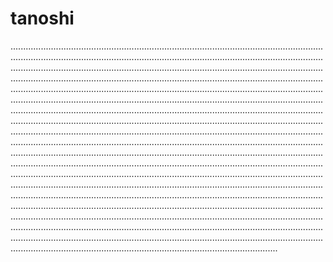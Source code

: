 # tanoshi

..............................................................................................................................................................................................................................................................................................................................................................................................................................................................................................................................................................................................................................................................................................................................................................................................................................................................................................................................................................................................................................................................................................................................................................................................................................................................................................................................................................................................................................................................................................................................................................................................................................................................................................................................................................................................................................................................................................................................................................................................................................................................................................................................................................................................................................................................................................................................................................................................................................................................................................................................................................